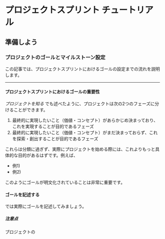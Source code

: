 # プロジェクトスプリント チュートリアル

## 準備しよう

### プロジェクトのゴールとマイルストーン設定

この記事では、プロジェクトスプリントにおけるゴールの設定までの流れを説明します。

---

#### プロジェクトスプリントにおけるゴールの重要性

_プロジェクトを知る_ でも述べたように、プロジェクトは次の2つのフェーズに分けることができます。
1. 最終的に実現したいこと（価値・コンセプト）があらかじめ決まっており、これを実現することが目的であるフェーズ
2. 最終的に実現したいこと（価値・コンセプト）がまだ決まっておらず、これを探索・創出することが目的であるフェーズ

これらは分類に過ぎず、実際にプロジェクトを始める際には、これよりもっと具体的な目的があるはずです。例えば、

- 例1)
- 例2)

このようにゴールが明文化されていることは非常に重要です。

#### ゴールを記述する

では実際にゴールを記述してみましょう。


##### 注意点
プロジェクトの
